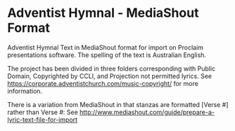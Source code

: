 # Adventist Hymnal - MediaShout Format

Adventist Hymnal Text in MediaShout format for import on Proclaim presentations software.
The spelling of the text is Australian English.

The project has been divided in three folders corresponding with Public Domain, Copyrighted by CCLI, and Projection not permitted lyrics. See https://corporate.adventistchurch.com/music-copyright/ for more information.

There is a variation from MediaShout in that stanzas are formatted  [Verse #] rather than Verse #: See http://www.mediashout.com/guide/prepare-a-lyric-text-file-for-import
